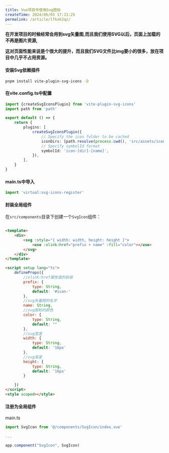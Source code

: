 ```yaml
---
title: Vue项目中使用Svg图标
createTime: 2024/06/03 17:21:25
permalink: /article/lfkxk2qz/
---
```


**在开发项目的时候经常会用到svg矢量图,而且我们使用SVG以后，页面上加载的不再是图片资源,**

**这对页面性能来说是个很大的提升，而且我们SVG文件比img要小的很多，放在项目中几乎不占用资源。**

#### 安装Svg依赖插件

```bash
pnpm install vite-plugin-svg-icons -D
```

#### 在vite.config.ts中配置

```ts
import {createSvgIconsPlugin} from 'vite-plugin-svg-icons'
import path from 'path'

export default () => {
    return {
        plugins: [
            createSvgIconsPlugin({
                // Specify the icon folder to be cached
                iconDirs: [path.resolve(process.cwd(), 'src/assets/icons')],
                // Specify symbolId format
                symbolId: 'icon-[dir]-[name]',
            }),
        ],
    }
}
```

#### main.ts中导入

```ts
import 'virtual:svg-icons-register'
```

#### 封装全局组件

在`src/components`目录下创建一个`SvgIcon`组件：

```html

<template>
    <div>
        <svg :style="{ width: width, height: height }">
            <use :xlink:href="prefix + name" :fill="color"></use>
        </svg>
    </div>
</template>

<script setup lang="ts">
    defineProps({
        //xlink:href属性值的前缀
        prefix: {
            type: String,
            default: '#icon-'
        },
        //svg矢量图的名字
        name: String,
        //svg图标的颜色
        color: {
            type: String,
            default: ""
        },
        //svg宽度
        width: {
            type: String,
            default: '16px'
        },
        //svg高度
        height: {
            type: String,
            default: '16px'
        }

    })
</script>
<style scoped></style>
```

#### 注册为全局组件

main.ts

```ts
import SvgIcon from '@/components/SvgIcon/index.vue'

...

app.component("SvgIcon", SvgIcon)
```
